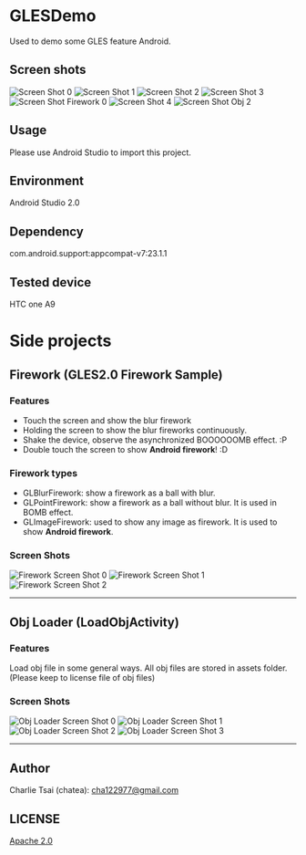 # GLESDemo
Used to demo some GLES feature Android.

## Screen shots

![Screen Shot 0](/screen_shots/screen_shot0.png)
![Screen Shot 1](/screen_shots/screen_shot1.png)
![Screen Shot 2](/screen_shots/screen_shot2.png)
![Screen Shot 3](/screen_shots/screen_shot3.png)
![Screen Shot Firework 0](/screen_shots/screen_shot_firework0.png)
![Screen Shot 4](/screen_shots/screen_shot4.png)
![Screen Shot Obj 2](/screen_shots/screen_shot_obj2.png)

## Usage
Please use Android Studio to import this project.

## Environment
Android Studio 2.0

## Dependency
com.android.support:appcompat-v7:23.1.1

## Tested device
HTC one A9

# Side projects
## Firework (GLES2.0 Firework Sample) ##
### Features
- Touch the screen and show the blur firework
- Holding the screen to show the blur fireworks continuously.
- Shake the device, observe the asynchronized BOOOOOOMB effect. :P
- Double touch the screen to show **Android firework**! :D

### Firework types
- GLBlurFirework: show a firework as a ball with blur.
- GLPointFirework: show a firework as a ball without blur. It is used in BOMB effect.
- GLImageFirework: used to show any image as firework. It is used to show **Android firework**.

### Screen Shots
![Firework Screen Shot 0](/screen_shots/screen_shot_firework0.png)
![Firework Screen Shot 1](/screen_shots/screen_shot_firework1.png)
![Firework Screen Shot 2](/screen_shots/screen_shot_firework2.png)

---

## Obj Loader (LoadObjActivity) ##
### Features
Load obj file in some general ways.
All obj files are stored in assets folder.
(Please keep to license file of obj files)

### Screen Shots
![Obj Loader Screen Shot 0](/screen_shots/screen_shot_obj0.png)
![Obj Loader Screen Shot 1](/screen_shots/screen_shot_obj1.png)
![Obj Loader Screen Shot 2](/screen_shots/screen_shot_obj2.png)
![Obj Loader Screen Shot 3](/screen_shots/screen_shot_obj3.png)

---

## Author
Charlie Tsai (chatea): cha122977@gmail.com

## LICENSE
[Apache 2.0](/LICENSE)
